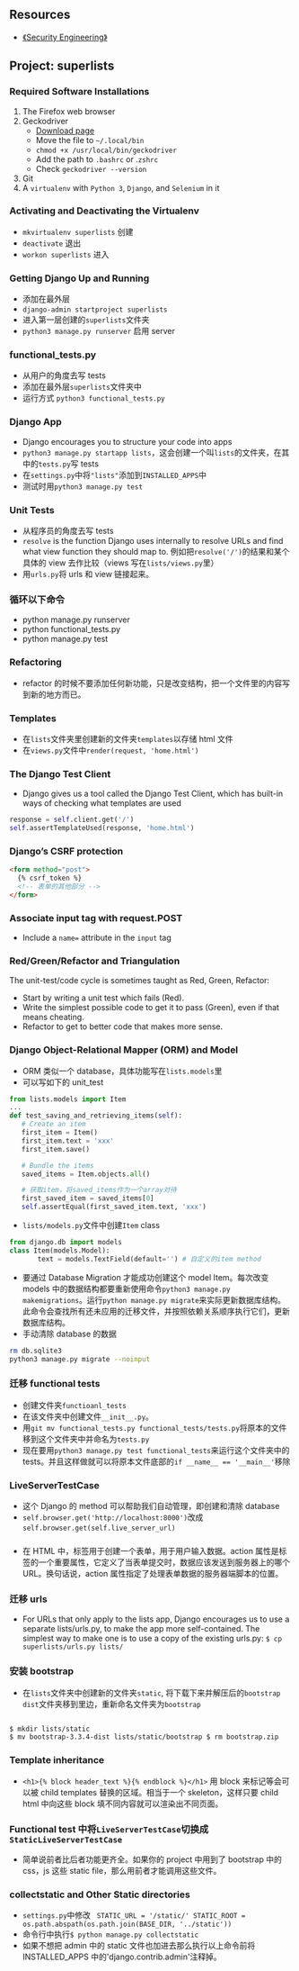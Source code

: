 ## Resources

- [《Security Engineering》](https://www.cl.cam.ac.uk/~rja14/book.html)

## Project: superlists

### Required Software Installations

1. The Firefox web browser
2. Geckodriver
   - [Download page](https://github.com/mozilla/geckodriver/releases)
   - Move the file to `~/.local/bin`
   - `chmod +x /usr/local/bin/geckodriver`
   - Add the path to `.bashrc` or .`zshrc`
   - Check `geckodriver --version`
3. Git
4. A `virtualenv` with `Python 3`, `Django`, and `Selenium` in it

### Activating and Deactivating the Virtualenv

- `mkvirtualenv superlists` 创建
- `deactivate` 退出
- `workon superlists` 进入

### Getting Django Up and Running

- 添加在最外层
- `django-admin startproject superlists`
- 进入第一层创建的`superlists`文件夹
- `python3 manage.py runserver` 启用 server

### functional_tests.py

- 从用户的角度去写 tests
- 添加在最外层`superlists`文件夹中
- 运行方式 `python3 functional_tests.py`

### Django App

- Django encourages you to structure your code into apps
- `python3 manage.py startapp lists`，这会创建一个叫`lists`的文件夹，在其中的`tests.py`写 tests
- 在`settings.py`中将`"lists"`添加到`INSTALLED_APPS`中
- 测试时用`python3 manage.py test`

### Unit Tests

- 从程序员的角度去写 tests
- `resolve` is the function Django uses internally to resolve URLs and find what view function they should map to. 例如把`resolve('/')`的结果和某个具体的 view 去作比较（views 写在`lists/views.py`里）
- 用`urls.py`将 urls 和 view 链接起来。

### 循环以下命令

- python manage.py runserver
- python functional_tests.py
- python manage.py test

### Refactoring

- refactor 的时候不要添加任何新功能，只是改变结构，把一个文件里的内容写到新的地方而已。

### Templates

- 在`lists`文件夹里创建新的文件夹`templates`以存储 html 文件
- 在`views.py`文件中`render(request, 'home.html')`

### The Django Test Client

- Django gives us a tool called the Django Test Client, which has built-in ways of checking what templates are used

```python
response = self.client.get('/')
self.assertTemplateUsed(response, 'home.html')
```

### Django’s CSRF protection

```html
<form method="post">
  {% csrf_token %}
  <!-- 表单的其他部分 -->
</form>
```

### Associate input tag with request.POST

- Include a `name=` attribute in the `input` tag

### Red/Green/Refactor and Triangulation

The unit-test/code cycle is sometimes taught as Red, Green, Refactor:

- Start by writing a unit test which fails (Red).
- Write the simplest possible code to get it to pass (Green), even if that means cheating.
- Refactor to get to better code that makes more sense.

### Django Object-Relational Mapper (ORM) and Model

- ORM 类似一个 database，具体功能写在`lists.models`里
- 可以写如下的 unit_test

```python
from lists.models import Item
...
def test_saving_and_retrieving_items(self):
   # Create an item
   first_item = Item()
   first_item.text = 'xxx'
   first_item.save()

   # Bundle the items
   saved_items = Item.objects.all()

   # 获取item，将saved_items作为一个array对待
   first_saved_item = saved_items[0]
   self.assertEqual(first_saved_item.text, 'xxx')
```

- `lists/models.py`文件中创建`Item` class

```python
from django.db import models
class Item(models.Model):
       text = models.TextField(default='') # 自定义的item method
```

- 要通过 Database Migration 才能成功创建这个 model Item。每次改变 models 中的数据结构都要重新使用命令`python3 manage.py makemigrations`。运行`python manage.py migrate`来实际更新数据库结构。此命令会查找所有还未应用的迁移文件，并按照依赖关系顺序执行它们，更新数据库结构。
- 手动清除 database 的数据

```bash
rm db.sqlite3
python3 manage.py migrate --noinput
```

### 迁移 functional tests

- 创建文件夹`functioanl_tests`
- 在该文件夹中创建文件`__init__.py`。
- 用`git mv functional_tests.py functional_tests/tests.py`将原本的文件移到这个文件夹中并命名为`tests.py`
- 现在要用`python3 manage.py test functional_tests`来运行这个文件夹中的 tests。并且这样做就可以将原本文件底部的`if __name__ == '__main__'`移除

### LiveServerTestCase

- 这个 Django 的 method 可以帮助我们自动管理，即创建和清除 database
- `self.browser.get('http://localhost:8000')`改成`self.browser.get(self.live_server_url)`

### <form action="">

- 在 HTML 中，<form>标签用于创建一个表单，用于用户输入数据。action 属性是<form>标签的一个重要属性，它定义了当表单提交时，数据应该发送到服务器上的哪个 URL。换句话说，action 属性指定了处理表单数据的服务器端脚本的位置。

### 迁移 urls

- For URLs that only apply to the lists app, Django encourages us to use a separate lists/urls.py, to make the app more self-contained. The simplest way to make one is to use a copy of the existing urls.py: `$ cp superlists/urls.py lists/`

### 安装 bootstrap

- 在`lists`文件夹中创建新的文件夹`static`, 将下载下来并解压后的`bootstrap dist`文件夹移到里边，重新命名文件夹为`bootstrap`

```zsh

$ mkdir lists/static
$ mv bootstrap-3.3.4-dist lists/static/bootstrap $ rm bootstrap.zip
```

### Template inheritance

- `<h1>{% block header_text %}{% endblock %}</h1>` 用 block 来标记等会可以被 child templates 替换的区域。相当于一个 skeleton，这样只要 child html 中向这些 block 填不同内容就可以渲染出不同页面。

### Functional test 中将`LiveServerTestCase`切换成`StaticLiveServerTestCase`

- 简单说前者比后者功能更齐全。如果你的 project 中用到了 bootstrap 中的 css，js 这些 static file，那么用前者才能调用这些文件。

### collectstatic and Other Static directories

- `settings.py`中修改
  ` STATIC_URL = '/static/'
STATIC_ROOT = os.path.abspath(os.path.join(BASE_DIR, '../static'))`
- 命令行中执行`$ python manage.py collectstatic`
- 如果不想把 admin 中的 static 文件也加进去那么执行以上命令前将 INSTALLED_APPS 中的'django.contrib.admin'注释掉。
